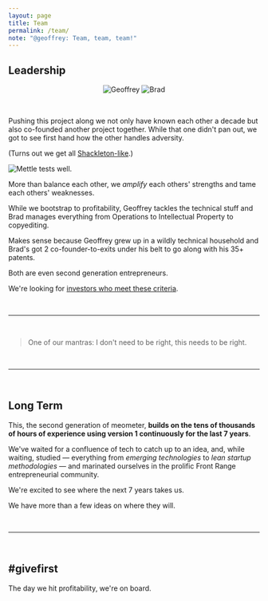 ```yaml
---
layout: page
title: Team
permalink: /team/
note: "@geoffrey: Team, team, team!"
---
```


<!-- calls to action -->
[beta-signup]: https://beta.meometer.com

<!-- local -->
[investors]: /investors/
[about-actions]: /docs/about-actions/
[about-intents]: /docs/about-intents/
[about-projects]: /docs/about-projects/
[about-nudges]: /docs/about-nudges/

<!-- external -->
[shackleton-official]: http://www.ernestshackleton.net/
[pomodoro-tool]: https://wikipedia.com/pomodoro-tool/

<!-- images -->
[endeavor-001]: https://meometer.github.io/assets/image-endeavor-in-ice-001.jpg "Endeavor"
[geoffrey]: /assets/geoffrey-2016.jpg "Geoffrey"
[brad]: /assets/brad-2016.jpg "Brad"
[image-004]: /assets/image-004.jpg "Title 004"
[image-005]: /assets/image-005.jpg "Title 005"
[image-006]: /assets/image-006.jpg "Title 006"
[image-007]: /assets/image-007.jpg "Title 007"
[image-008]: /assets/image-008.jpg "Title 008"
[image-009]: /assets/image-009.jpg "Title 009"
[image-010]: /assets/image-010.jpg "Title 010"
[image-011]: /assets/image-011.jpg "Title 011"


## Leadership

<div style="text-align: center;">
    <img src="https://meometer.github.io/assets/geoffrey-2016.jpg" alt="Geoffrey" style="max-width: 15rem; margin-bottom: 2rem;"/>
    <img src="https://meometer.github.io/assets/brad-2016.jpg" alt="Brad" style="max-width: 15rem; margin-bottom: 2rem;"/>
</div>

Pushing this project along we not only have known each other a decade but also co-founded another project together. While that one didn't pan out, we got to see first hand how the other handles adversity.

(Turns out we get all [Shackleton-like][shackleton-official].)

![Mettle tests well.][endeavor-001]

More than balance each other, we *amplify* each others' strengths and tame each others' weaknesses.

While we bootstrap to profitability, Geoffrey tackles the technical stuff and Brad manages everything from Operations to Intellectual Property to copyediting.

Makes sense because Geoffrey grew up in a wildly technical household and Brad's got 2 co-founder-to-exits under his belt to go along with his 35+ patents.

Both are even second generation entrepreneurs.

We're looking for [investors who meet these criteria][investors].

<br/>

___

<br/>

> One of our mantras: I don't need to be right, this needs to be right.

<br/>

___

<br/>

## Long Term

This, the second generation of meometer, **builds on the tens of thousands of hours of experience using version 1 continuously for the last 7 years**.

We've waited for a confluence of tech to catch up to an idea, and, while waiting, studied — everything from _emerging technologies_ to _lean startup methodologies_ — and marinated ourselves in the prolific Front Range entrepreneurial community.

We're excited to see where the next 7 years takes us.

We have more than a few ideas on where they will.

<br/>

___

<br/>

## #givefirst

The day we hit profitability, we're on board.